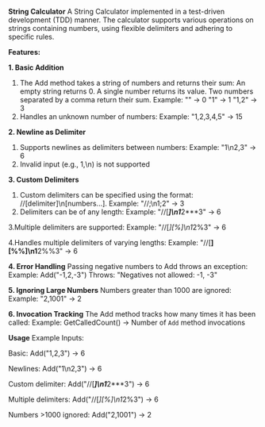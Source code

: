 **String Calculator**
A String Calculator implemented in a test-driven development (TDD) manner. The calculator supports various operations on strings containing numbers, using flexible delimiters and adhering to specific rules.

**Features:**

**1. Basic Addition**
1. The Add method takes a string of numbers and returns their sum:
An empty string returns 0.
A single number returns its value.
Two numbers separated by a comma return their sum.
Example: 
"" → 0
"1" → 1
"1,2" → 3
2. Handles an unknown number of numbers:
Example:
"1,2,3,4,5" → 15

**2. Newline as Delimiter**
1. Supports newlines as delimiters between numbers:
Example:
"1\n2,3" → 6
2. Invalid input (e.g., 1,\n) is not supported

**3. Custom Delimiters**
1. Custom delimiters can be specified using the format: //[delimiter]\n[numbers...].
Example:
"//;\n1;2" → 3
2. Delimiters can be of any length:
Example:
"//[***]\n1***2***3" → 6

3.Multiple delimiters are supported:
Example:
"//[*][%]\n1*2%3" → 6

4.Handles multiple delimiters of varying lengths:
Example:
"//[**][%%]\n1**2%%3" → 6

**4. Error Handling**
Passing negative numbers to Add throws an exception:
Example:
Add("-1,2,-3")
Throws: "Negatives not allowed: -1, -3"

**5. Ignoring Large Numbers**
Numbers greater than 1000 are ignored:
Example:
"2,1001" → 2

**6. Invocation Tracking**
The Add method tracks how many times it has been called:
Example:
GetCalledCount() → Number of `Add` method invocations


**Usage**
Example Inputs:

Basic:
Add("1,2,3") → 6

Newlines:
Add("1\n2,3") → 6

Custom delimiter:
Add("//[***]\n1***2***3") → 6

Multiple delimiters:
Add("//[*][%]\n1*2%3") → 6

Numbers >1000 ignored:
Add("2,1001") → 2

